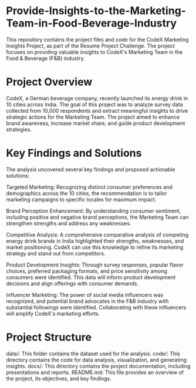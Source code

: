 # Provide-Insights-to-the-Marketing-Team-in-Food-Beverage-Industry
This repository contains the project files and code for the CodeX Marketing Insights Project, as part of the Resume Project Challenge. The project focuses on providing valuable insights to CodeX's Marketing Team in the Food & Beverage (F&B) industry.

# Project Overview
CodeX, a German beverage company, recently launched its energy drink in 10 cities across India. The goal of this project was to analyze survey data collected from 10,000 respondents and extract meaningful insights to drive strategic actions for the Marketing Team. The project aimed to enhance brand awareness, increase market share, and guide product development strategies.

# Key Findings and Solutions
The analysis uncovered several key findings and proposed actionable solutions:

Targeted Marketing: Recognizing distinct consumer preferences and demographics across the 10 cities, the recommendation is to tailor marketing campaigns to specific locales for maximum impact.

Brand Perception Enhancement: By understanding consumer sentiment, including positive and negative brand perceptions, the Marketing Team can strengthen strengths and address any weaknesses.

Competitive Analysis: A comprehensive comparative analysis of competing energy drink brands in India highlighted their strengths, weaknesses, and market positioning. CodeX can use this knowledge to refine its marketing strategy and stand out from competitors.

Product Development Insights: Through survey responses, popular flavor choices, preferred packaging formats, and price sensitivity among consumers were identified. This data will inform product development decisions and align offerings with consumer demands.

Influencer Marketing: The power of social media influencers was recognized, and potential brand advocates in the F&B industry with substantial followings were identified. Collaborating with these influencers will amplify CodeX's marketing efforts.

# Project Structure
data/: This folder contains the dataset used for the analysis.
code/: This directory contains the code for data analysis, visualization, and generating insights.
docs/: This directory contains the project documentation, including presentations and reports.
README.md: This file provides an overview of the project, its objectives, and key findings.
